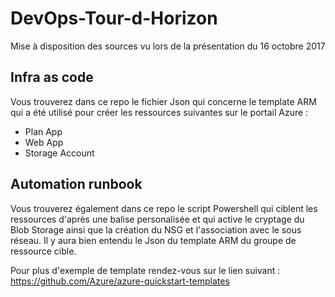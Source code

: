 # DevOps-Tour-d-Horizon
Mise à disposition des sources vu lors de la présentation du 16 octobre 2017

## Infra as code
Vous trouverez dans ce repo le fichier Json qui concerne le template ARM qui a été utilisé pour créer les ressources suivantes sur le portail Azure :
  - Plan App
  - Web App
  - Storage Account

## Automation runbook
Vous trouverez également dans ce repo le script Powershell qui ciblent les ressources d'après une balise personalisée et qui active le cryptage du Blob Storage ainsi que la création du NSG et l'association avec le sous réseau. Il y aura bien entendu le Json du template ARM du groupe de ressource cible.


Pour plus d'exemple de template rendez-vous sur le lien suivant : https://github.com/Azure/azure-quickstart-templates
